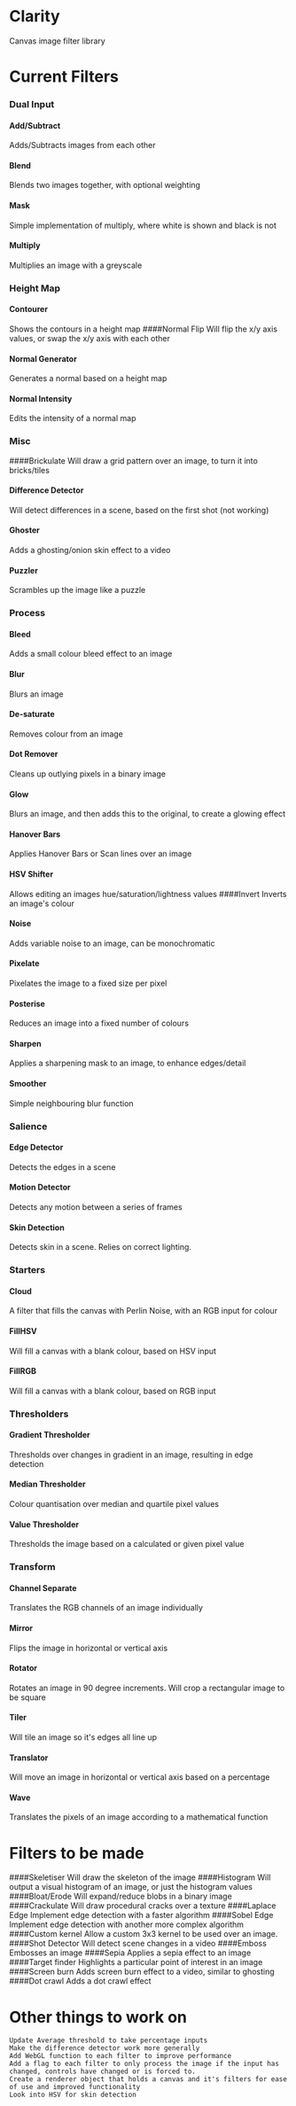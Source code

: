 Clarity
=======

Canvas image filter library

Current Filters
===============

### Dual Input
#### Add/Subtract
Adds/Subtracts images from each other
#### Blend
Blends two images together, with optional weighting
#### Mask
Simple implementation of multiply, where white is shown and black is not
#### Multiply
Multiplies an image with a greyscale

### Height Map
#### Contourer
Shows the contours in a height map
####Normal Flip
Will flip the x/y axis values, or swap the x/y axis with each other
#### Normal Generator
Generates a normal based on a height map
#### Normal Intensity
Edits the intensity of a normal map

### Misc
####Brickulate
Will draw a grid pattern over an image, to turn it into bricks/tiles
#### Difference Detector
Will detect differences in a scene, based on the first shot (not working)
#### Ghoster
Adds a ghosting/onion skin effect to a video
#### Puzzler
Scrambles up the image like a puzzle

### Process
#### Bleed
Adds a small colour bleed effect to an image
#### Blur
Blurs an image
#### De-saturate
Removes colour from an image
#### Dot Remover
Cleans up outlying pixels in a binary image
#### Glow
Blurs an image, and then adds this to the original, to create a glowing effect
#### Hanover Bars
Applies Hanover Bars or Scan lines over an image
#### HSV Shifter
Allows editing an images hue/saturation/lightness values
####Invert
Inverts an image's colour
#### Noise
Adds variable noise to an image, can be monochromatic
#### Pixelate
Pixelates the image to a fixed size per pixel
#### Posterise
Reduces an image into a fixed number of colours
#### Sharpen
Applies a sharpening mask to an image, to enhance edges/detail
#### Smoother
Simple neighbouring blur function

### Salience
#### Edge Detector
Detects the edges in a scene
#### Motion Detector
Detects any motion between a series of frames
#### Skin Detection
Detects skin in a scene. Relies on correct lighting.

### Starters
#### Cloud
A filter that fills the canvas with Perlin Noise, with an RGB input for colour
#### FillHSV
Will fill a canvas with a blank colour, based on HSV input
#### FillRGB
Will fill a canvas with a blank colour, based on RGB input

### Thresholders
#### Gradient Thresholder
Thresholds over changes in gradient in an image, resulting in edge detection
#### Median Thresholder
Colour quantisation over median and quartile pixel values
#### Value Thresholder
Thresholds the image based on a calculated or given pixel value

### Transform
#### Channel Separate
Translates the RGB channels of an image individually
#### Mirror
Flips the image in horizontal or vertical axis
#### Rotator
Rotates an image in 90 degree increments. Will crop a rectangular image to be square
#### Tiler
Will tile an image so it's edges all line up
#### Translator
Will move an image in horizontal or vertical axis based on a percentage
#### Wave
Translates the pixels of an image according to a mathematical function


Filters to be made
==================
####Skeletiser
Will draw the skeleton of the image
####Histogram
Will output a visual histogram of an image, or just the histogram values
####Bloat/Erode
Will expand/reduce blobs in a binary image
####Crackulate
Will draw procedural cracks over a texture
####Laplace Edge
Implement edge detection with a faster algorithm
####Sobel Edge
Implement edge detection with another more complex algorithm
####Custom kernel
Allow a custom 3x3 kernel to be used over an image.
####Shot Detector
Will detect scene changes in a video
####Emboss
Embosses an image
####Sepia
Applies a sepia effect to an image
####Target finder
Highlights a particular point of interest in an image
####Screen burn
Adds screen burn effect to a video, similar to ghosting
####Dot crawl
Adds a dot crawl effect

Other things to work on
=======================
	Update Average threshold to take percentage inputs
	Make the difference detector work more generally
	Add WebGL function to each filter to improve performance
	Add a flag to each filter to only process the image if the input has changed, controls have changed or is forced to.
	Create a renderer object that holds a canvas and it's filters for ease of use and improved functionality
	Look into HSV for skin detection